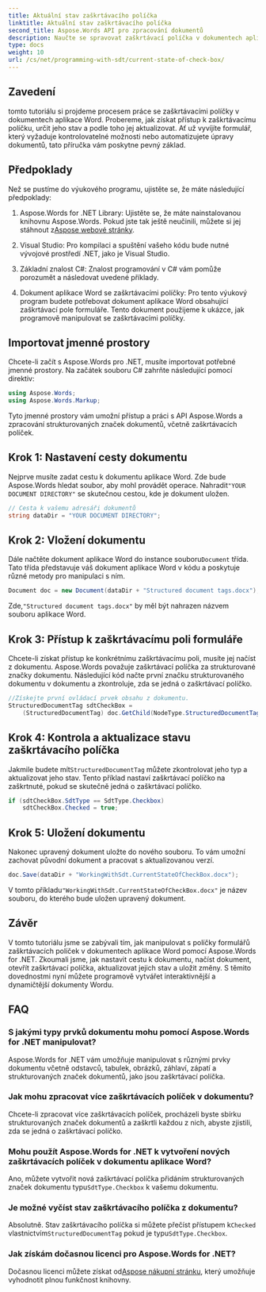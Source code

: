 ```yaml
---
title: Aktuální stav zaškrtávacího políčka
linktitle: Aktuální stav zaškrtávacího políčka
second_title: Aspose.Words API pro zpracování dokumentů
description: Naučte se spravovat zaškrtávací políčka v dokumentech aplikace Word pomocí Aspose.Words for .NET. Tato příručka popisuje programové nastavení, aktualizaci a ukládání zaškrtávacích políček.
type: docs
weight: 10
url: /cs/net/programming-with-sdt/current-state-of-check-box/
---
```

## Zavedení

tomto tutoriálu si projdeme procesem práce se zaškrtávacími políčky v dokumentech aplikace Word. Probereme, jak získat přístup k zaškrtávacímu políčku, určit jeho stav a podle toho jej aktualizovat. Ať už vyvíjíte formulář, který vyžaduje kontrolovatelné možnosti nebo automatizujete úpravy dokumentů, tato příručka vám poskytne pevný základ.

## Předpoklady

Než se pustíme do výukového programu, ujistěte se, že máte následující předpoklady:

1.  Aspose.Words for .NET Library: Ujistěte se, že máte nainstalovanou knihovnu Aspose.Words. Pokud jste tak ještě neučinili, můžete si jej stáhnout z[Aspose webové stránky](https://releases.aspose.com/words/net/).

2. Visual Studio: Pro kompilaci a spuštění vašeho kódu bude nutné vývojové prostředí .NET, jako je Visual Studio.

3. Základní znalost C#: Znalost programování v C# vám pomůže porozumět a následovat uvedené příklady.

4. Dokument aplikace Word se zaškrtávacími políčky: Pro tento výukový program budete potřebovat dokument aplikace Word obsahující zaškrtávací pole formuláře. Tento dokument použijeme k ukázce, jak programově manipulovat se zaškrtávacími políčky.

## Importovat jmenné prostory

Chcete-li začít s Aspose.Words pro .NET, musíte importovat potřebné jmenné prostory. Na začátek souboru C# zahrňte následující pomocí direktiv:

```csharp
using Aspose.Words;
using Aspose.Words.Markup;
```

Tyto jmenné prostory vám umožní přístup a práci s API Aspose.Words a zpracování strukturovaných značek dokumentů, včetně zaškrtávacích políček.

## Krok 1: Nastavení cesty dokumentu

 Nejprve musíte zadat cestu k dokumentu aplikace Word. Zde bude Aspose.Words hledat soubor, aby mohl provádět operace. Nahradit`"YOUR DOCUMENT DIRECTORY"` se skutečnou cestou, kde je dokument uložen.

```csharp
// Cesta k vašemu adresáři dokumentů
string dataDir = "YOUR DOCUMENT DIRECTORY";
```

## Krok 2: Vložení dokumentu

 Dále načtěte dokument aplikace Word do instance souboru`Document` třída. Tato třída představuje váš dokument aplikace Word v kódu a poskytuje různé metody pro manipulaci s ním.

```csharp
Document doc = new Document(dataDir + "Structured document tags.docx");
```

 Zde,`"Structured document tags.docx"` by měl být nahrazen názvem souboru aplikace Word.

## Krok 3: Přístup k zaškrtávacímu poli formuláře

Chcete-li získat přístup ke konkrétnímu zaškrtávacímu poli, musíte jej načíst z dokumentu. Aspose.Words považuje zaškrtávací políčka za strukturované značky dokumentu. Následující kód načte první značku strukturovaného dokumentu v dokumentu a zkontroluje, zda se jedná o zaškrtávací políčko.

```csharp
//Získejte první ovládací prvek obsahu z dokumentu.
StructuredDocumentTag sdtCheckBox =
    (StructuredDocumentTag) doc.GetChild(NodeType.StructuredDocumentTag, 0, true);
```

## Krok 4: Kontrola a aktualizace stavu zaškrtávacího políčka

 Jakmile budete mít`StructuredDocumentTag` můžete zkontrolovat jeho typ a aktualizovat jeho stav. Tento příklad nastaví zaškrtávací políčko na zaškrtnuté, pokud se skutečně jedná o zaškrtávací políčko.

```csharp
if (sdtCheckBox.SdtType == SdtType.Checkbox)
    sdtCheckBox.Checked = true;
```

## Krok 5: Uložení dokumentu

Nakonec upravený dokument uložte do nového souboru. To vám umožní zachovat původní dokument a pracovat s aktualizovanou verzí.

```csharp
doc.Save(dataDir + "WorkingWithSdt.CurrentStateOfCheckBox.docx");
```

 V tomto příkladu`"WorkingWithSdt.CurrentStateOfCheckBox.docx"` je název souboru, do kterého bude uložen upravený dokument.

## Závěr

V tomto tutoriálu jsme se zabývali tím, jak manipulovat s políčky formulářů zaškrtávacích políček v dokumentech aplikace Word pomocí Aspose.Words for .NET. Zkoumali jsme, jak nastavit cestu k dokumentu, načíst dokument, otevřít zaškrtávací políčka, aktualizovat jejich stav a uložit změny. S těmito dovednostmi nyní můžete programově vytvářet interaktivnější a dynamičtější dokumenty Wordu.

## FAQ

### S jakými typy prvků dokumentu mohu pomocí Aspose.Words for .NET manipulovat?
Aspose.Words for .NET vám umožňuje manipulovat s různými prvky dokumentu včetně odstavců, tabulek, obrázků, záhlaví, zápatí a strukturovaných značek dokumentů, jako jsou zaškrtávací políčka.

### Jak mohu zpracovat více zaškrtávacích políček v dokumentu?
Chcete-li zpracovat více zaškrtávacích políček, procházeli byste sbírku strukturovaných značek dokumentů a zaškrtli každou z nich, abyste zjistili, zda se jedná o zaškrtávací políčko.

### Mohu použít Aspose.Words for .NET k vytvoření nových zaškrtávacích políček v dokumentu aplikace Word?
 Ano, můžete vytvořit nová zaškrtávací políčka přidáním strukturovaných značek dokumentu typu`SdtType.Checkbox` k vašemu dokumentu.

### Je možné vyčíst stav zaškrtávacího políčka z dokumentu?
 Absolutně. Stav zaškrtávacího políčka si můžete přečíst přístupem k`Checked` vlastnictvím`StructuredDocumentTag` pokud je typu`SdtType.Checkbox`.

### Jak získám dočasnou licenci pro Aspose.Words for .NET?
 Dočasnou licenci můžete získat od[Aspose nákupní stránku](https://purchase.aspose.com/temporary-license/), který umožňuje vyhodnotit plnou funkčnost knihovny.
